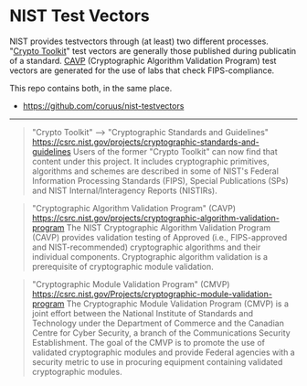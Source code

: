 # NIST Test Vectors

NIST provides testvectors through (at least) two different processes. "[Crypto Toolkit](http://csrc.nist.gov/groups/ST/toolkit/)" test vectors are generally those published during publicatin of a standard. [CAVP](http://csrc.nist.gov/groups/STM/cavp/) (Cryptographic Algorithm Validation Program) test vectors are generated for the use of labs that check FIPS-compliance.

This repo contains both, in the same place.

- https://github.com/coruus/nist-testvectors

---

> "Crypto Toolkit" --> "Cryptographic Standards and Guidelines"
> https://csrc.nist.gov/projects/cryptographic-standards-and-guidelines
> Users of the former "Crypto Toolkit" can now find that content under this project. It includes cryptographic primitives, algorithms and schemes are described in some of NIST's Federal Information Processing Standards (FIPS), Special Publications (SPs) and NIST Internal/Interagency Reports (NISTIRs).

> "Cryptographic Algorithm Validation Program" (CAVP)
> https://csrc.nist.gov/projects/cryptographic-algorithm-validation-program
> The NIST Cryptographic Algorithm Validation Program (CAVP) provides validation testing of Approved (i.e., FIPS-approved and NIST-recommended) cryptographic algorithms and their individual components. Cryptographic algorithm validation is a prerequisite of cryptographic module validation.


> "Cryptographic Module Validation Program" (CMVP)
> https://csrc.nist.gov/Projects/cryptographic-module-validation-program
> The Cryptographic Module Validation Program (CMVP) is a joint effort between the National Institute of Standards and Technology under the Department of Commerce and the Canadian Centre for Cyber Security, a branch of the Communications Security Establishment. The goal of the CMVP is to promote the use of validated cryptographic modules and provide Federal agencies with a security metric to use in procuring equipment containing validated cryptographic modules. 

